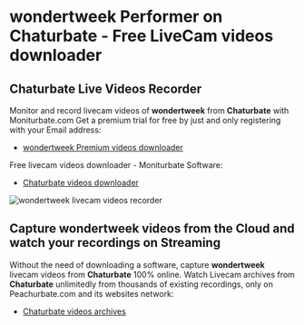 # wondertweek Performer on Chaturbate - Free LiveCam videos downloader

## Chaturbate Live Videos Recorder

Monitor and record livecam videos of **wondertweek** from **Chaturbate** with Moniturbate.com
Get a premium trial for free by just and only registering with your Email address:
* [wondertweek Premium videos downloader](https://moniturbate.com/request-demo-licence-key.html)

Free livecam videos downloader - Moniturbate Software:
* [Chaturbate videos downloader](https://moniturbate.com/moniturbate-download-software.html)

![wondertweek livecam videos recorder](https://peachurnet.com/templates/moniturbate-software.png)


## Capture wondertweek videos from the Cloud and watch your recordings on Streaming

Without the need of downloading a software, capture **wondertweek** livecam videos from **Chaturbate** 100% online.
Watch Livecam archives from **Chaturbate** unlimitedly from thousands of existing recordings, only on Peachurbate.com and its websites network:
* [Chaturbate videos archives](https://peachurnet.com/)